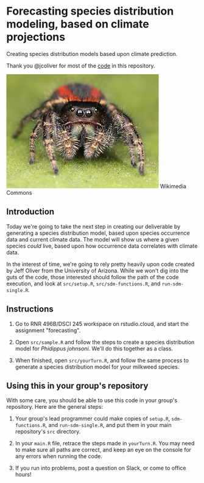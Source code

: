 # Forecasting species distribution modeling, based on climate projections
Creating species distribution models based upon climate prediction.


Thank you @jcoliver for most of the [code](https://github.com/jcoliver/biodiversity-sdm-lesson) in this repository.

![Phidippus johnsoni](data/johnsoni.jpg)
Wikimedia Commons


## Introduction

Today we're going to take the next step in creating our deliverable by generating a species distribution model, based upon species occurrence data and current climate data. The model will show us where a given species *could* live, based upon how occurrence data correlates with climate data.

In the interest of time, we're going to rely pretty heavily upon code created by Jeff Oliver from the University of Arizona. While we won't dig into the guts of the code, those interested should follow the path of the code execution, and look at `src/setup.R`, `src/sdm-functions.R`, and `run-sdm-single.R`.

## Instructions

1. Go to RNR 496B/DSCI 245 workspace on rstudio.cloud, and start the assignment "forecasting".

2. Open `src/sample.R` and follow the steps to create a species distribution model for *Phidippus johnsoni*. We'll do this together as a class.

3. When finished, open `src/yourTurn.R`, and follow the same process to generate a species distribution model for your milkweed species.


## Using this in your group's repository

With some care, you should be able to use this code in your group's repository. Here are the general steps:

1. Your group's lead programmer could make copies of `setup.R`, `sdm-functions.R`, and `run-sdm-single.R`, and put them in your main repository's `src` directory.

2. In your `main.R` file, retrace the steps made in `yourTurn.R`. You may need to make sure all paths are correct, and keep an eye on the console for any errors when running the code.

3. If you run into problems, post a question on Slack, or come to office hours!




